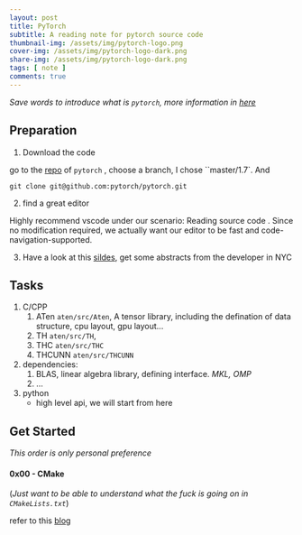```yaml
---
layout: post
title: PyTorch
subtitle: A reading note for pytorch source code 
thumbnail-img: /assets/img/pytorch-logo.png
cover-img: /assets/img/pytorch-logo-dark.png
share-img: /assets/img/pytorch-logo-dark.png
tags: [ note ]
comments: true
---
```


*Save words to introduce what is `pytorch`, more information in [here]( https://github.com/pytorch/pytorch/tree/release/1.5)*

## Preparation

1. Download the code 

go to the [repo](https://github.com/pytorch/pytorch/tree/release/1.5) of `pytorch` , choose a branch, I chose ``master/1.7`. And 

```shell
git clone git@github.com:pytorch/pytorch.git
```

2. find a great editor

Highly recommend vscode under our scenario: Reading source code . Since no modification required, we actually want our editor to be fast and code-navigation-supported.

3. Have a look at this [sildes](http://blog.ezyang.com/2019/05/pytorch-internals/), get some abstracts from the developer in NYC



## Tasks

1. C/CPP
   1. ATen `aten/src/Aten`, A tensor library, including the defination of data structure, cpu layout, gpu layout...
   2. TH  `aten/src/TH`, 
   3. THC  `aten/src/THC`
   4. THCUNN  `aten/src/THCUNN`
2. dependencies: 
   1. BLAS, linear algebra library, defining interface. *MKL, OMP* 
   2. …
3. python
   * high level api, we will start from here



## Get Started

*This order is only personal preference* 

#### 0x00 - CMake

(*Just want to be able to understand what the fuck is going on in `CMakeLists.txt`*)

refer to this [blog](../2020-07-23-fast-dive-into-cmake.md) 